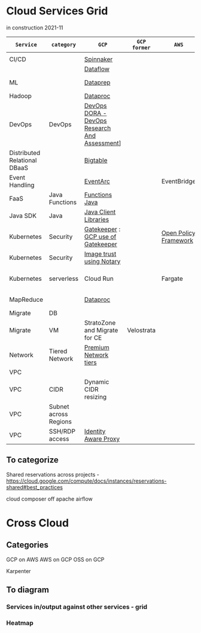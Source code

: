 # Cloud Services Grid
in construction 2021-11

  `Service` | `category` | `GCP` | `GCP former` | `AWS` | `Azure` | `Open Source` | `Code Example` 
  --- | --- | --- | --- | --- | --- | --- | ---
  | | | | | | |
 CI/CD | | [Spinnaker](https://github.com/GoogleCloudPlatform/spinnaker-for-gcp) | | | | |
  | | | [Dataflow](https://cloud.google.com/dataflow) | | | | [Apache Beam](https://beam.apache.org/) |
 ML | | [Dataprep](https://cloud.google.com/dataflow) | | | | [Trifacta wranger](https://www.trifacta.com/) |
 Hadoop | | [Dataproc](https://cloud.google.com/dataproc) | | | | |
 DevOps | DevOps |  [DevOps](https://cloud.google.com/devops) [DORA - DevOps Research And Assessment](https://www.devops-research.com/quickcheck.html)] | | | | |
 Distributed Relational DBaaS | | [Bigtable](https://cloud.google.com/bigtable) | | | | Apache hbase |
 Event Handling | | [EventArc](https://cloud.google.com/eventarc/docs) | | EventBridge | | ||
 FaaS | Java Functions | [Functions Java](https://cloud.google.com/functions/docs/quickstart-java) | | | | |
 Java SDK | Java | [Java Client Libraries](https://github.com/googleapis/google-cloud-java) | | | | |
 Kubernetes | Security | [Gatekeeper](https://github.com/GoogleCloudPlatform/gatekeeper-securitycenter) : [GCP use of Gatekeeper](https://cloud.google.com/kubernetes-engine/docs/how-to/pod-security-policies-with-gatekeeper) | | [Open Policy Framework](https://github.com/open-policy-agent/gatekeeper) | |
 Kubernetes | Security | [Image trust using Notary](https://www.cncf.io/blog/2021/07/28/enforcing-image-trust-on-docker-containers-using-notary/) | | | |
 Kubernetes | serverless | Cloud Run | | Fargate | | knative with [CloudEvents](https://cloudevents.io/) capability | 
 MapReduce | | [Dataproc](https://cloud.google.com/dataproc) | | | | Apache Spark/Hadoop |
 Migrate | DB | | | | | |
 Migrate | VM | StratoZone and Migrate for CE | Velostrata | | | |
 Network | Tiered Network | [Premium Network tiers](https://cloud.google.com/network-tiers) | | | |
 VPC | | | | | | | 
 VPC | CIDR | Dynamic CIDR resizing | | | | |
 VPC | Subnet across Regions | | | | | |
 VPC | SSH/RDP access | [Identity Aware Proxy](https://cloud.google.com/iap/docs/concepts-overview) | | | | |

## To categorize

Shared reservations across projects - https://cloud.google.com/compute/docs/instances/reservations-shared#best_practices

cloud composer off apache airflow
# Cross Cloud
## Categories
GCP on AWS
AWS on GCP
OSS on GCP

Karpenter

## To diagram
### Services in/output against other services - grid
### Heatmap
